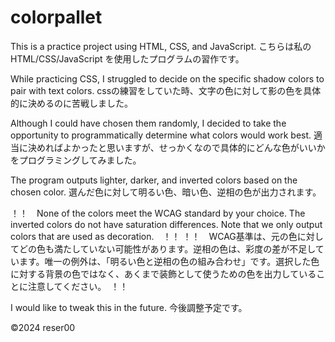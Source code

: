 # colorpallet
This is a practice project using HTML, CSS, and JavaScript.
こちらは私の HTML/CSS/JavaScript を使用したプログラムの習作です。

While practicing CSS, I struggled to decide on the specific shadow colors to pair with text colors.
cssの練習をしていた時、文字の色に対して影の色を具体的に決めるのに苦戦しました。

Although I could have chosen them randomly, I decided to take the opportunity to programmatically determine what colors would work best.
適当に決めればよかったと思いますが、せっかくなので具体的にどんな色がいいかをプログラミングしてみました。

The program outputs lighter, darker, and inverted colors based on the chosen color.
選んだ色に対して明るい色、暗い色、逆相の色が出力されます。

！！　None of the colors meet the WCAG standard by your choice. The inverted colors do not have saturation differences. Note that we only output colors that are used as decoration.　！！
！！　WCAG基準は、元の色に対してどの色も満たしていない可能性があります。逆相の色は、彩度の差が不足しています。唯一の例外は、「明るい色と逆相の色の組み合わせ」です。選択した色に対する背景の色ではなく、あくまで装飾として使うための色を出力していることに注意してください。　！！

I would like to tweak this in the future.
今後調整予定です。

©︎2024 reser00
